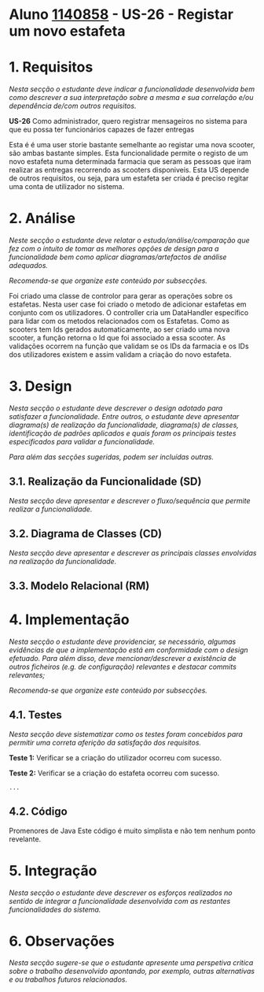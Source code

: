 # **Aluno [1140858](../)** - US-26 - Registar um novo estafeta

# 1. Requisitos

_Nesta secção o estudante deve indicar a funcionalidade desenvolvida bem como descrever a sua interpretação sobre a mesma e sua correlação e/ou dependência de/com outros requisitos._

**US-26** Como administrador, quero registrar mensageiros no sistema para que eu possa ter funcionários capazes de fazer entregas

Esta é é uma user storie bastante semelhante ao registar uma nova scooter, são ambas bastante simples.
Esta funcionalidade permite o registo de um novo estafeta numa determinada farmacia que seram as pessoas que iram realizar as entregas recorrendo as scooters disponiveis. 
Esta US depende de outros requisitos, ou seja, para um estafeta ser criada é preciso regitar uma conta de utilizador no sistema.

# 2. Análise

_Neste secção o estudante deve relatar o estudo/análise/comparação que fez com o intuito de tomar as melhores opções de design para a funcionalidade bem como aplicar diagramas/artefactos de análise adequados._

_Recomenda-se que organize este conteúdo por subsecções._

Foi criado uma classe de controlor para gerar as operações sobre os estafetas.
Nesta user case foi criado o metodo de adicionar estafetas em conjunto com os utilizadores.
O controller cria um DataHandler específico para lidar com os metodos relacionados com os Estafetas.
Como as scooters tem Ids gerados automaticamente, ao ser criado uma nova scooter, a função retorna o Id que foi associado a essa scooter.
As validações ocorrem na função que validam se os IDs da farmacia e os IDs dos utilizadores existem e assim validam a criação do novo estafeta.

# 3. Design

_Nesta secção o estudante deve descrever o design adotado para satisfazer a funcionalidade. Entre outros, o estudante deve apresentar diagrama(s) de realização da funcionalidade, diagrama(s) de classes, identificação de padrões aplicados e quais foram os principais testes especificados para validar a funcionalidade._

_Para além das secções sugeridas, podem ser incluídas outras._

## 3.1. Realização da Funcionalidade (SD)

_Nesta secção deve apresentar e descrever o fluxo/sequência que permite realizar a funcionalidade._


## 3.2. Diagrama de Classes (CD)

_Nesta secção deve apresentar e descrever as principais classes envolvidas na realização da funcionalidade._

## 3.3. Modelo Relacional (RM)


# 4. Implementação

_Nesta secção o estudante deve providenciar, se necessário, algumas evidências de que a implementação está em conformidade com o design efetuado. Para além disso, deve mencionar/descrever a existência de outros ficheiros (e.g. de configuração) relevantes e destacar commits relevantes;_

_Recomenda-se que organize este conteúdo por subsecções._

## 4.1. Testes

_Nesta secção deve sistematizar como os testes foram concebidos para permitir uma correta aferição da satisfação dos requisitos._

**Teste 1:** Verificar se a criação do utilizador ocorreu com sucesso.

**Teste 2:** Verificar se a criação do estafeta ocorreu com sucesso.

    ...

## 4.2. Código
Promenores de Java
Este código é muito simplista e não tem nenhum ponto revelante.

# 5. Integração

_Nesta secção o estudante deve descrever os esforços realizados no sentido de integrar a funcionalidade desenvolvida com as restantes funcionalidades do sistema._

# 6. Observações

_Nesta secção sugere-se que o estudante apresente uma perspetiva critica sobre o trabalho desenvolvido apontando, por exemplo, outras alternativas e ou trabalhos futuros relacionados._
